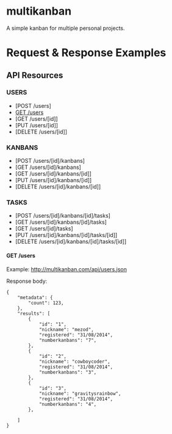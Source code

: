 multikanban
===========

A simple kanban for multiple personal projects.


# Request & Response Examples

## API Resources

### USERS

  - [POST /users]
  - [GET /users](#get-users)
  - [GET /users/[id]]
  - [PUT /users/[id]]
  - [DELETE /users/[id]]

  
### KANBANS
  
  - [POST /users/[id]/kanbans]
  - [GET /users/[id]/kanbans]
  - [GET /users/[id]/kanbans/[id]]
  - [PUT /users/[id]/kanbans/[id]]
  - [DELETE /users/[id]/kanbans/[id]]

### TASKS

  - [POST /users/[id]/kanbans/[id]/tasks]
  - [GET /users/[id]/kanbans/[id]/tasks]
  - [GET /users/[id]/tasks]
  - [PUT /users/[id]/kanbans/[id]/tasks/[id]]
  - [DELETE /users/[id]/kanbans/[id]/tasks/[id]]



#### GET /users

Example: http://multikanban.com/api/users.json

Response body:

    {
        "metadata": {
            "count": 123,
        },
        "results": [
            {
                "id": "1",
                "nickname": "mezod",
                "registered": "31/08/2014",
                "numberkanbans": "7",
            },
            {
                "id": "2",
                "nickname": "cowboycoder",
                "registered": "31/08/2014",
                "numberkanbans": "3",
            },
            {
                "id": "3",
                "nickname": "gravitysrainbow",
                "registered": "31/08/2014",
                "numberkanbans": "4",
            },

        ]
    }
